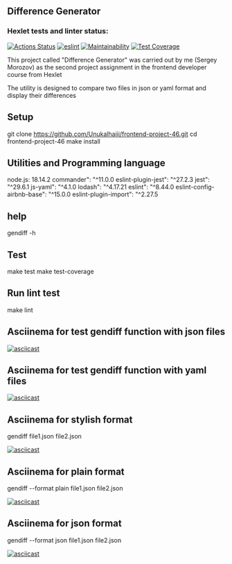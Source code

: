 ## Difference Generator

### Hexlet tests and linter status:
[![Actions Status](https://github.com/Unukalhaiii/frontend-project-46/workflows/hexlet-check/badge.svg)](https://github.com/Unukalhaiii/frontend-project-46/actions)
[![_eslint_](https://github.com/Unukalhaiii/frontend-project-46/actions/workflows/_eslint_.yml/badge.svg)](https://github.com/Unukalhaiii/frontend-project-46/actions/workflows/_eslint_.yml)
[![Maintainability](https://api.codeclimate.com/v1/badges/97bf213a2618195a23a1/maintainability)](https://codeclimate.com/github/Unukalhaiii/frontend-project-46/maintainability)
[![Test Coverage](https://api.codeclimate.com/v1/badges/97bf213a2618195a23a1/test_coverage)](https://codeclimate.com/github/Unukalhaiii/frontend-project-46/test_coverage)

This project called "Difference Generator" was carried out by me (Sergey Morozov) as the second project assignment in the frontend developer course from Hexlet

The utility is designed to compare two files in json or yaml format and display their differences

## Setup

git clone https://github.com/Unukalhaiii/frontend-project-46.git
cd frontend-project-46
make install

## Utilities and Programming language

node.js: 18.14.2
commander": "^11.0.0
eslint-plugin-jest": "^27.2.3
jest": "^29.6.1
js-yaml": "^4.1.0
lodash": "^4.17.21
eslint": "^8.44.0
eslint-config-airbnb-base": "^15.0.0
eslint-plugin-import": "^2.27.5

## help

gendiff -h

## Test

make test
make test-coverage

## Run lint test

make lint

## Asciinema for test gendiff function with json files

[![asciicast](https://asciinema.org/a/KE4Axbt9BjyUFsDeeIib4FJny.svg)](https://asciinema.org/a/KE4Axbt9BjyUFsDeeIib4FJny)

## Asciinema for test gendiff function with yaml files

[![asciicast](https://asciinema.org/a/Gjw15oH7eEnkfEPPcFrdcHiGJ.svg)](https://asciinema.org/a/Gjw15oH7eEnkfEPPcFrdcHiGJ)

## Asciinema for stylish format

gendiff file1.json file2.json

[![asciicast](https://asciinema.org/a/9zjdarV3fgrCWB5dPAXB2iGFL.svg)](https://asciinema.org/a/9zjdarV3fgrCWB5dPAXB2iGFL)

## Asciinema for plain format

gendiff --format plain file1.json file2.json

[![asciicast](https://asciinema.org/a/QobwuY7SuMcMrTv11i1qgvOf9.svg)](https://asciinema.org/a/QobwuY7SuMcMrTv11i1qgvOf9)

## Asciinema for json format

gendiff --format json file1.json file2.json

[![asciicast](https://asciinema.org/a/0qVKqpyLLIBiMPOEiavuaklcF.svg)](https://asciinema.org/a/0qVKqpyLLIBiMPOEiavuaklcF)